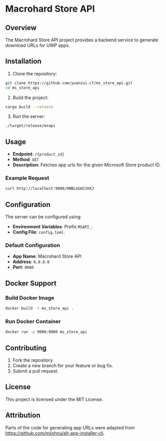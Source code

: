 # Macrohard Store API

## Overview

The Macrohard Store API project provides a backend service to generate download URLs for UWP apps.

## Installation

1. Clone the repository:

```bash
git clone https://github.com/yuanzui-cf/ms_store_api.git
cd ms_store_api
```

2. Build the project:

```bash
cargo build --release
```

3. Run the server:

```bash
./target/release/msapi
```

## Usage

- **Endpoint**: `/{product_id}`
- **Method**: `GET`
- **Description**: Fetches app urls for the given Microsoft Store product ID.

### Example Request

```bash
curl http://localhost:9000/9NBLGGH2JHXJ
```

## Configuration

The server can be configured using:

- **Environment Variables**: Prefix `MSAPI_`.
- **Config File**: `config.toml`.

### Default Configuration

- **App Name**: Macrohard Store API
- **Address**: `0.0.0.0`
- **Port**: `9000`

## Docker Support

### Build Docker Image

```bash
docker build -t ms_store_api .
```

### Run Docker Container

```bash
docker run -p 9000:9000 ms_store_api
```

## Contributing

1. Fork the repository.
2. Create a new branch for your feature or bug fix.
3. Submit a pull request.

## License

This project is licensed under the MIT License.

## Attribution

Parts of the code for generating app URLs were adapted from https://github.com/mjishnu/alt-app-installer-cli.
